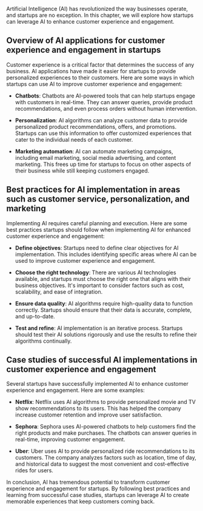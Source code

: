 

Artificial Intelligence (AI) has revolutionized the way businesses operate, and startups are no exception. In this chapter, we will explore how startups can leverage AI to enhance customer experience and engagement.

Overview of AI applications for customer experience and engagement in startups
------------------------------------------------------------------------------

Customer experience is a critical factor that determines the success of any business. AI applications have made it easier for startups to provide personalized experiences to their customers. Here are some ways in which startups can use AI to improve customer experience and engagement:

* **Chatbots**: Chatbots are AI-powered tools that can help startups engage with customers in real-time. They can answer queries, provide product recommendations, and even process orders without human intervention.

* **Personalization**: AI algorithms can analyze customer data to provide personalized product recommendations, offers, and promotions. Startups can use this information to offer customized experiences that cater to the individual needs of each customer.

* **Marketing automation**: AI can automate marketing campaigns, including email marketing, social media advertising, and content marketing. This frees up time for startups to focus on other aspects of their business while still keeping customers engaged.

Best practices for AI implementation in areas such as customer service, personalization, and marketing
------------------------------------------------------------------------------------------------------

Implementing AI requires careful planning and execution. Here are some best practices startups should follow when implementing AI for enhanced customer experience and engagement:

* **Define objectives**: Startups need to define clear objectives for AI implementation. This includes identifying specific areas where AI can be used to improve customer experience and engagement.

* **Choose the right technology**: There are various AI technologies available, and startups must choose the right one that aligns with their business objectives. It's important to consider factors such as cost, scalability, and ease of integration.

* **Ensure data quality**: AI algorithms require high-quality data to function correctly. Startups should ensure that their data is accurate, complete, and up-to-date.

* **Test and refine**: AI implementation is an iterative process. Startups should test their AI solutions rigorously and use the results to refine their algorithms continually.

Case studies of successful AI implementations in customer experience and engagement
-----------------------------------------------------------------------------------

Several startups have successfully implemented AI to enhance customer experience and engagement. Here are some examples:

* **Netflix**: Netflix uses AI algorithms to provide personalized movie and TV show recommendations to its users. This has helped the company increase customer retention and improve user satisfaction.

* **Sephora**: Sephora uses AI-powered chatbots to help customers find the right products and make purchases. The chatbots can answer queries in real-time, improving customer engagement.

* **Uber**: Uber uses AI to provide personalized ride recommendations to its customers. The company analyzes factors such as location, time of day, and historical data to suggest the most convenient and cost-effective rides for users.

In conclusion, AI has tremendous potential to transform customer experience and engagement for startups. By following best practices and learning from successful case studies, startups can leverage AI to create memorable experiences that keep customers coming back.
